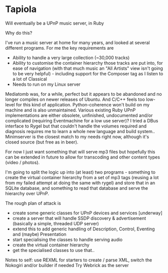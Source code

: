 # Tapiola
Will eventually be a UPnP music server, in Ruby

Why do this?

I've run a music server at home for many years, and looked at several different programs.  For me the key requirements are

- Ability to handle a very large collection (~30,000 tracks)
- Ability to customise the container hierarchy those tracks are put into, for ease of navigation (with that much music an "All Artists" view isn't going to be very helpful) - including support for the Composer tag as I listen to a lot of Classical
- Needs to run on my Linux server
 
Mediatomb was, for a while, perfect but it appears to be abandoned and no longer compiles on newer releases of Ubuntu.  And C/C++ feels too low-level for this kind of application.  Python-coherence won't build on my machine and is also unmaintained.  Various existing Ruby UPnP implementations are either obsolete, unfinished, undocumented and/or complicated (requiring Eventmachine for a low use server)?  I tried a DBus interface to Rygel but that couldn't handle the volumes required and diagnosis requires me to learn a whole new language and build system.. Minimserver is the closest match to my needs right now, although it's closed source (but free as in beer).

For now I just want something that will serve mp3 files but hopefully this can be extended in future to allow for transcoding and other content types (video / photos).

I'm going to split the logic up into (at least) two programs - something to create the virtual container hierarchy from a set of mp3 tags (reusing a lot from my failed attempt at doing the same with rygel) and store that in an SQLite database, and something to read that database and serve the hierarchy over UPnP.

The rough plan of attack is

- create some generic classes for UPnP devices and services [underway]
- create a server that will handle SSDP discovery & advertisement (basically a simple, threaded UDP server)
- extend this to add generic handling of Description, Control, Eventing and (maybe) Presentation
- start specialising the classes to handle serving audio
- create the virtual container hierarchy
- get the specialised classes to use that..

Notes to self: use REXML for starters to create / parse XML, switch the Nokogiri and/or builder if needed
Try Webrick as the server

